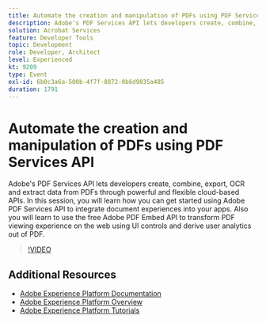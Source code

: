 ```yaml
---
title: Automate the creation and manipulation of PDFs using PDF Services API
description: Adobe's PDF Services API lets developers create, combine, export, OCR and extract data from PDFs through powerful and flexible cloud-based APIs. In this session, you will learn how you can get started using Adobe PDF Services API to integrate document experiences into your apps. Also you will learn to use the free Adobe PDF Embed API to transform PDF viewing experience on the web using UI controls and derive user analytics out of PDF.
solution: Acrobat Services
feature: Developer Tools
topic: Development
role: Developer, Architect
level: Experienced
kt: 9209
type: Event
exl-id: 6b0c3a6a-500b-4f7f-8872-0b6d9035a485
duration: 1791
---
```

# Automate the creation and manipulation of PDFs using PDF Services API

Adobe's PDF Services API lets developers create, combine, export, OCR and extract data from PDFs through powerful and flexible cloud-based APIs. In this session, you will learn how you can get started using Adobe PDF Services API to integrate document experiences into your apps. Also you will learn to use the free Adobe PDF Embed API to transform PDF viewing experience on the web using UI controls and derive user analytics out of PDF.

>[!VIDEO](https://video.tv.adobe.com/v/338039/?quality=12&learn=on&hidetitle=true)

## Additional Resources

- [Adobe Experience Platform Documentation](https://experienceleague.adobe.com/docs/experience-platform.html)
- [Adobe Experience Platform Overview](https://experienceleague.adobe.com/docs/experience-platform/landing/home.html)
- [Adobe Experience Platform Tutorials](https://experienceleague.adobe.com/docs/platform-learn/tutorials/overview.html?lang=en)
